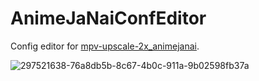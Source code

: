 # AnimeJaNaiConfEditor

Config editor for [mpv-upscale-2x_animejanai](https://github.com/the-database/mpv-upscale-2x_animejanai).

![297521638-76a8db5b-8c67-4b0c-911a-9b02598fb37a](https://github.com/the-database/AnimeJaNaiConfEditor/assets/25811902/e3b5d268-794c-40d3-b0ae-2d781d98d6ae)
